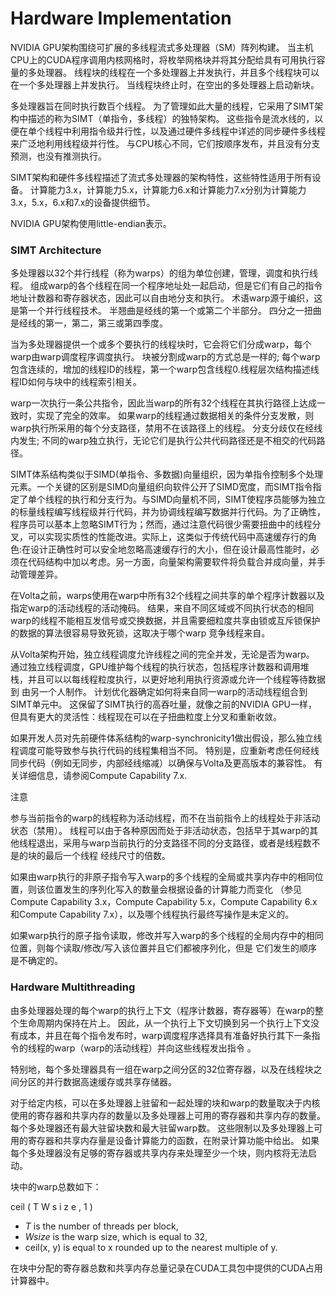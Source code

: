 # Hardware Implementation

NVIDIA GPU架构围绕可扩展的多线程流式多处理器（SM）阵列构建。 当主机CPU上的CUDA程序调用内核网格时，将枚举网格块并将其分配给具有可用执行容量的多处理器。 线程块的线程在一个多处理器上并发执行，并且多个线程块可以在一个多处理器上并发执行。 当线程块终止时，在空出的多处理器上启动新块。

多处理器旨在同时执行数百个线程。 为了管理如此大量的线程，它采用了SIMT架构中描述的称为SIMT（单指令，多线程）的独特架构。 这些指令是流水线的，以便在单个线程中利用指令级并行性，以及通过硬件多线程中详述的同步硬件多线程来广泛地利用线程级并行性。 与CPU核心不同，它们按顺序发布，并且没有分支预测，也没有推测执行。

 SIMT架构和硬件多线程描述了流式多处理器的架构特性，这些特性适用于所有设备。 计算能力3.x，计算能力5.x，计算能力6.x和计算能力7.x分别为计算能力3.x，5.x，6.x和7.x的设备提供细节。

NVIDIA GPU架构使用little-endian表示。

### SIMT Architecture

多处理器以32个并行线程（称为warps）的组为单位创建，管理，调度和执行线程。 组成warp的各个线程在同一个程序地址处一起启动，但是它们有自己的指令地址计数器和寄存器状态，因此可以自由地分支和执行。 术语warp源于编织，这是第一个并行线程技术。 半翘曲是经线的第一个或第二个半部分。 四分之一扭曲是经线的第一，第二，第三或第四季度。

当为多处理器提供一个或多个要执行的线程块时，它会将它们分成warp，每个warp由warp调度程序调度执行。 块被分割成warp的方式总是一样的; 每个warp包含连续的，增加的线程ID的线程，第一个warp包含线程0.线程层次结构描述线程ID如何与块中的线程索引相关。

warp一次执行一条公共指令，因此当warp的所有32个线程在其执行路径上达成一致时，实现了完全的效率。 如果warp的线程通过数据相关的条件分支发散，则warp执行所采用的每个分支路径，禁用不在该路径上的线程。 分支分歧仅在经线内发生; 不同的warp独立执行，无论它们是执行公共代码路径还是不相交的代码路径。

SIMT体系结构类似于SIMD\(单指令、多数据\)向量组织，因为单指令控制多个处理元素。一个关键的区别是SIMD向量组织向软件公开了SIMD宽度，而SIMT指令指定了单个线程的执行和分支行为。与SIMD向量机不同，SIMT使程序员能够为独立的标量线程编写线程级并行代码，并为协调线程编写数据并行代码。为了正确性，程序员可以基本上忽略SIMT行为；然而，通过注意代码很少需要扭曲中的线程分叉，可以实现实质性的性能改进。实际上，这类似于传统代码中高速缓存行的角色:在设计正确性时可以安全地忽略高速缓存行的大小，但在设计最高性能时，必须在代码结构中加以考虑。另一方面，向量架构需要软件将负载合并成向量，并手动管理差异。

 在Volta之前，warps使用在warp中所有32个线程之间共享的单个程序计数器以及指定warp的活动线程的活动掩码。 结果，来自不同区域或不同执行状态的相同warp的线程不能相互发信号或交换数据，并且需要细粒度共享由锁或互斥锁保护的数据的算法很容易导致死锁，这取决于哪个warp 竞争线程来自。

从Volta架构开始，独立线程调度允许线程之间的完全并发，无论是否为warp。 通过独立线程调度，GPU维护每个线程的执行状态，包括程序计数器和调用堆栈，并且可以以每线程粒度执行，以更好地利用执行资源或允许一个线程等待数据到 由另一个人制作。 计划优化器确定如何将来自同一warp的活动线程组合到SIMT单元中。 这保留了SIMT执行的高吞吐量，就像之前的NVIDIA GPU一样，但具有更大的灵活性：线程现在可以在子扭曲粒度上分叉和重新收敛。

如果开发人员对先前硬件体系结构的warp-synchronicity1做出假设，那么独立线程调度可能导致参与执行代码的线程集相当不同。 特别是，应重新考虑任何经线同步代码（例如无同步，内部经线缩减）以确保与Volta及更高版本的兼容性。 有关详细信息，请参阅Compute Capability 7.x.

注意

参与当前指令的warp的线程称为活动线程，而不在当前指令上的线程处于非活动状态（禁用）。 线程可以由于各种原因而处于非活动状态，包括早于其warp的其他线程退出，采用与warp当前执行的分支路径不同的分支路径，或者是线程数不是的块的最后一个线程 经线尺寸的倍数。

如果由warp执行的非原子指令写入warp的多个线程的全局或共享内存中的相同位置，则该位置发生的序列化写入的数量会根据设备的计算能力而变化 （参见Compute Capability 3.x，Compute Capability 5.x，Compute Capability 6.x和Compute Capability 7.x），以及哪个线程执行最终写操作是未定义的。

如果warp执行的原子指令读取，修改并写入warp的多个线程的全局内存中的相同位置，则每个读取/修改/写入该位置并且它们都被序列化，但是 它们发生的顺序是不确定的。

### Hardware Multithreading

由多处理器处理的每个warp的执行上下文（程序计数器，寄存器等）在warp的整个生命周期内保持在片上。 因此，从一个执行上下文切换到另一个执行上下文没有成本，并且在每个指令发布时，warp调度程序选择具有准备好执行其下一条指令的线程的warp（warp的活动线程）并向这些线程发出指令 。

特别地，每个多处理器具有一组在warp之间分区的32位寄存器，以及在线程块之间分区的并行数据高速缓存或共享存储器。

对于给定内核，可以在多处理器上驻留和一起处理的块和warp的数量取决于内核使用的寄存器和共享内存的数量以及多处理器上可用的寄存器和共享内存的数量。 每个多处理器还有最大驻留块数和最大驻留warp数。 这些限制以及多处理器上可用的寄存器和共享内存量是设备计算能力的函数，在附录计算功能中给出。 如果每个多处理器没有足够的寄存器或共享内存来处理至少一个块，则内核将无法启动。

块中的warp总数如下：

ceil \( T W s i z e , 1 \)

* _T_ is the number of threads per block,
* _Wsize_ is the warp size, which is equal to 32,
* ceil\(x, y\) is equal to x rounded up to the nearest multiple of y.

在块中分配的寄存器总数和共享内存总量记录在CUDA工具包中提供的CUDA占用计算器中。

